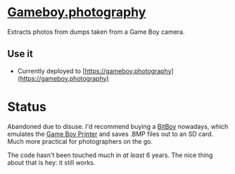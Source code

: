 # [Gameboy.photography](https://gameboy.photography)
Extracts photos from dumps taken from a Game Boy camera.

## Use it
- Currently deployed to [https://gameboy.photography](https://gameboy.photography)

# Status
Abandoned due to disuse. I'd recommend buying a [BitBoy](http://www.gameboyphoto.com/gameboyphoto/gameboy.html) nowadays, which emulates the [Game Boy Printer](https://en.wikipedia.org/wiki/Game_Boy_Printer) and saves .BMP files out to an SD card. Much more practical for photographers on the go.

The code hasn't been touched much in *at least* 6 years. The nice thing about that is hey: it still works.
